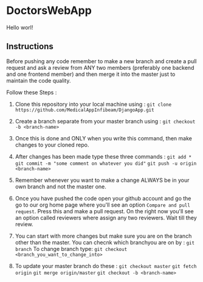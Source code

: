 # DoctorsWebApp

Hello worl!

## Instructions

Before pushing any code remember to make a new branch and create a pull request and ask a review from ANY two members (preferably one backend and one frontend member) and then merge it into the master just to maintain the code quality.

Follow these Steps :
1) Clone this repository into your local machine using :
    `git clone https://github.com/MedicalAppInfibeam/DjangoApp.git`

2) Create a branch separate from your master branch using :
    `git checkout -b <branch-name>`

3) Once this is done and ONLY when you write this command, then make changes to your cloned repo.

4) After changes has been made type these three commands :
    `git add *`
    `git commit -m "some comment on whatever you did"`
    `git push -u origin <branch-name>`


5) Remember whenever you want to make a change ALWAYS be in your own branch and not the master one.

6) Once you have pushed the code open your github account and go the go to our org home page where you'll see an option `Compare and pull request`. Press this and make a pull request. On the right now you'll see an option called reviewers where assign any two reviewers. Wait till they review. 

7) You can start with more changes but make sure you are on the branch other than the master. You can checnk which branchyou are on by :
    `git branch`
To change branch type: 
    `git checkout <branch_you_want_to_change_into>`

8) To update your master branch do these :
    `git checkout master`
    `git fetch origin`
    `git merge origin/master`
    `git checkout -b <branch-name>`
    
    
